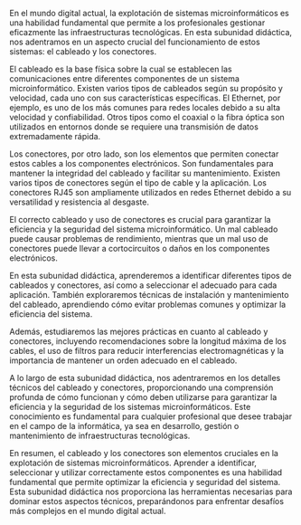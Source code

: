 En el mundo digital actual, la explotación de sistemas microinformáticos es una habilidad fundamental que permite a los profesionales gestionar eficazmente las infraestructuras tecnológicas. En esta subunidad didáctica, nos adentramos en un aspecto crucial del funcionamiento de estos sistemas: el cableado y los conectores.

El cableado es la base física sobre la cual se establecen las comunicaciones entre diferentes componentes de un sistema microinformático. Existen varios tipos de cableados según su propósito y velocidad, cada uno con sus características específicas. El Ethernet, por ejemplo, es uno de los más comunes para redes locales debido a su alta velocidad y confiabilidad. Otros tipos como el coaxial o la fibra óptica son utilizados en entornos donde se requiere una transmisión de datos extremadamente rápida.

Los conectores, por otro lado, son los elementos que permiten conectar estos cables a los componentes electrónicos. Son fundamentales para mantener la integridad del cableado y facilitar su mantenimiento. Existen varios tipos de conectores según el tipo de cable y la aplicación. Los conectores RJ45 son ampliamente utilizados en redes Ethernet debido a su versatilidad y resistencia al desgaste.

El correcto cableado y uso de conectores es crucial para garantizar la eficiencia y la seguridad del sistema microinformático. Un mal cableado puede causar problemas de rendimiento, mientras que un mal uso de conectores puede llevar a cortocircuitos o daños en los componentes electrónicos.

En esta subunidad didáctica, aprenderemos a identificar diferentes tipos de cableados y conectores, así como a seleccionar el adecuado para cada aplicación. También exploraremos técnicas de instalación y mantenimiento del cableado, aprendiendo cómo evitar problemas comunes y optimizar la eficiencia del sistema.

Además, estudiaremos las mejores prácticas en cuanto al cableado y conectores, incluyendo recomendaciones sobre la longitud máxima de los cables, el uso de filtros para reducir interferencias electromagnéticas y la importancia de mantener un orden adecuado en el cableado.

A lo largo de esta subunidad didáctica, nos adentraremos en los detalles técnicos del cableado y conectores, proporcionando una comprensión profunda de cómo funcionan y cómo deben utilizarse para garantizar la eficiencia y la seguridad de los sistemas microinformáticos. Este conocimiento es fundamental para cualquier profesional que desee trabajar en el campo de la informática, ya sea en desarrollo, gestión o mantenimiento de infraestructuras tecnológicas.

En resumen, el cableado y los conectores son elementos cruciales en la explotación de sistemas microinformáticos. Aprender a identificar, seleccionar y utilizar correctamente estos componentes es una habilidad fundamental que permite optimizar la eficiencia y seguridad del sistema. Esta subunidad didáctica nos proporciona las herramientas necesarias para dominar estos aspectos técnicos, preparándonos para enfrentar desafíos más complejos en el mundo digital actual.

